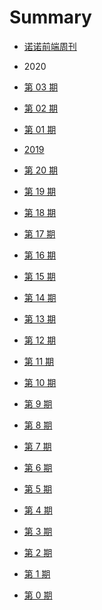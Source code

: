 <!--
 * @Description: 目录
 * @Author: zoeblow
 * @Email: wangfuyuan@nnuo.com
 * @Date: 2019-08-14 14:06:51
 * @LastEditors  : zoeblow
 * @LastEditTime : 2020-01-10 16:51:49
 * @FilePath: \nuofe-weekly\SUMMARY.md
 -->

# Summary

- [诺诺前端周刊](README.md)

- 2020
- [第 03 期](2020/weekly-03.md)
- [第 02 期](2020/weekly-02.md)
- [第 01 期](2020/weekly-01.md)

- [2019](2019/index.md)
- [第 20 期](2019/weekly-20.md)
- [第 19 期](2019/weekly-19.md)
- [第 18 期](2019/weekly-18.md)
- [第 17 期](2019/weekly-17.md)
- [第 16 期](2019/weekly-16.md)
- [第 15 期](2019/weekly-15.md)
- [第 14 期](2019/weekly-14.md)
- [第 13 期](2019/weekly-13.md)
- [第 12 期](2019/weekly-12.md)
- [第 11 期](2019/weekly-11.md)
- [第 10 期](2019/weekly-10.md)
- [第 9 期](2019/weekly-09.md)
- [第 8 期](2019/weekly-08.md)
- [第 7 期](2019/weekly-07.md)
- [第 6 期](2019/weekly-06.md)
- [第 5 期](2019/weekly-05.md)
- [第 4 期](2019/weekly-04.md)
- [第 3 期](2019/weekly-03.md)
- [第 2 期](2019/weekly-02.md)
- [第 1 期](2019/weekly-01.md)
- [第 0 期](2019/weekly-00.md)
